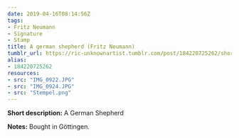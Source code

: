 ```yaml
---
date: 2019-04-16T08:14:56Z
tags:
- Fritz Neumann
- Signature
- Stamp
title: A german shepherd (Fritz Neumann)
tumblr_url: https://ric-unknownartist.tumblr.com/post/184220725262/short-description-a-german-shepherd-notes-bought
alias:
- 184220725262
resources:
- src: "IMG_0922.JPG"
- src: "IMG_0924.JPG"
- src: "Stempel.png"
---
```


**Short description:** A German Shepherd

**Notes:** Bought in Göttingen.
